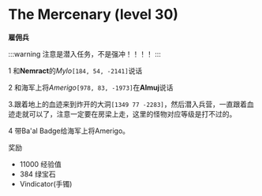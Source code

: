 # The Mercenary (level 30)
**雇佣兵**

:::warning
注意是潜入任务，不是强冲！！！！
:::

1 和**Nemract**的*Mylo*`[184, 54, -2141]`说话

2 和海军上将*Amerigo*`[978, 83, -1973]`在**Almuj**说话

3.跟着地上的血迹来到炸开的大洞`[1349 77 -2283]`，然后潜入兵营，一直跟着血迹走就可以了，注意一定要在房梁上走，这里的怪物对应等级是打不过的。

4 带Ba'al Badge给海军上将Amerigo。

奖励
+ 11000 经验值
+ 384 绿宝石 
+ Vindicator(手镯)